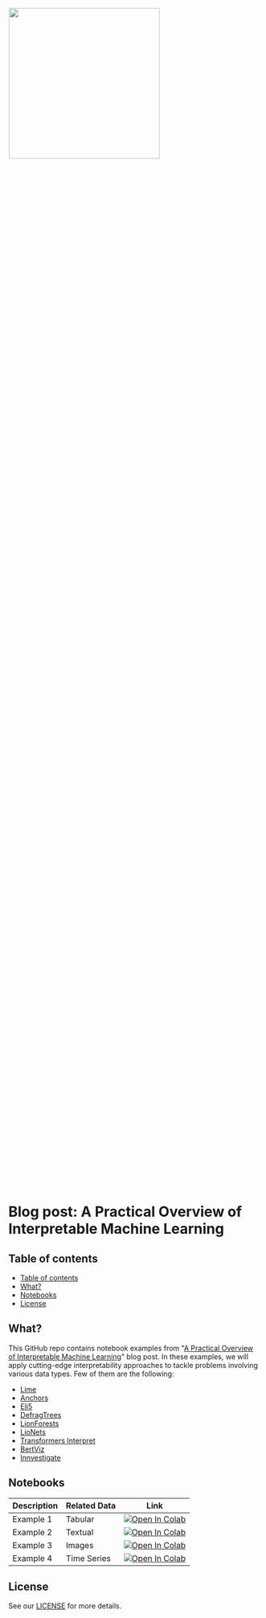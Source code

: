 <p align="center" style="width: 60%; height: 60%"><a href="https://www.medoid.ai/" target="_blank"><img src="https://www.medoid.ai/wp-content/uploads/2020/05/medoid-ai-logo-2.png" width="300px;" /></a></p>

# Blog post: A Practical Overview of Interpretable Machine Learning

## Table of contents

- [Table of contents](#table-of-contents)
- [What?](#what)
- [Notebooks](#notebooks)
- [License](#license)

## What?

This GitHub repo contains notebook examples from "[A Practical Overview of Interpretable Machine Learning](https://www.medoid.ai/blog/practical-overview-of-interpretable-machine-learning)" blog post. In these examples, we will apply cutting-edge interpretability approaches to tackle problems involving various data types. Few of them are the following:

- [Lime](https://github.com/marcotcr/lime)
- [Anchors](https://github.com/marcotcr/anchor)
- [Eli5](https://github.com/eli5-org/eli5)
- [DefragTrees](https://github.com/sato9hara/defragTrees)
- [LionForests](https://github.com/intelligence-csd-auth-gr/LionLearn)
- [LioNets](https://github.com/intelligence-csd-auth-gr/LionLearn)
- [Transformers Interpret](https://github.com/cdpierse/transformers-interpret)
- [BertViz](https://github.com/jessevig/bertviz)
- [Innvestigate](https://github.com/albermax/innvestigate)

## Notebooks

Description | Related Data | Link
--- | --- | ---
Example 1 | Tabular | [![Open In Colab](https://colab.research.google.com/assets/colab-badge.svg)](https://colab.research.google.com/github/medoidai/interpretable-machine-learning-blog-notebooks/blob/main/notebooks/example_1.ipynb)
Example 2 | Textual | [![Open In Colab](https://colab.research.google.com/assets/colab-badge.svg)](https://colab.research.google.com/github/medoidai/interpretable-machine-learning-blog-notebooks/blob/main/notebooks/example_2.ipynb)
Example 3 | Images | [![Open In Colab](https://colab.research.google.com/assets/colab-badge.svg)](https://colab.research.google.com/github/medoidai/interpretable-machine-learning-blog-notebooks/blob/main/notebooks/example_3.ipynb)
Example 4 | Time Series | [![Open In Colab](https://colab.research.google.com/assets/colab-badge.svg)](https://colab.research.google.com/github/medoidai/interpretable-machine-learning-blog-notebooks/blob/main/notebooks/example_4.ipynb)

## License

See our [LICENSE](LICENSE) for more details.
